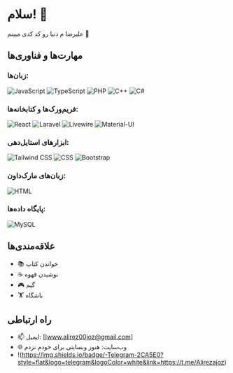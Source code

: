 # سلام! 👋
علیرضا م دنیا رو کد کدی میینم  🎉

## مهارت‌ها و فناوری‌ها
### زبان‌ها:
 ![JavaScript](https://img.shields.io/badge/-JavaScript-F7DF1E?style=flat&logo=javascript&logoColor=black) 
  ![TypeScript](https://img.shields.io/badge/-TypeScript-3178C6?style=flat&logo=typescript&logoColor=white) 
  ![PHP](https://img.shields.io/badge/-PHP-777BB4?style=flat&logo=php&logoColor=white) 
  ![C++](https://img.shields.io/badge/-C++-00599C?style=flat&logo=c%2B%2B&logoColor=white) 
  ![C#](https://img.shields.io/badge/-C%23-880E4F?style=flat&logo=c-sharp&logoColor=white)
 ### فریم‌ورک‌ها و کتابخانه‌ها: 
  ![React](https://img.shields.io/badge/-React-61DAFB?style=flat&logo=react&logoColor=black) 
  ![Laravel](https://img.shields.io/badge/-Laravel-FF2D20?style=flat&logo=laravel&logoColor=white) 
  ![Livewire](https://img.shields.io/badge/-Livewire-FF69B4?style=flat&logo=livewire&logoColor=white)
  ![Material-UI](https://img.shields.io/badge/-Material--UI-0081CB?style=flat&logo=material-ui&logoColor=white)

### ابزارهای استایل‌دهی: 
  ![Tailwind CSS](https://img.shields.io/badge/-Tailwind%20CSS-38B2AC?style=flat&logo=tailwind-css&logoColor=white) 
  ![CSS](https://img.shields.io/badge/-CSS-1572B6?style=flat&logo=css3&logoColor=white)
  ![Bootstrap](https://img.shields.io/badge/-Bootstrap-7952B3?style=flat&logo=bootstrap&logoColor=white)
### زبان‌های مارک‌داون: 
  ![HTML](https://img.shields.io/badge/-HTML-E34F26?style=flat&logo=html5&logoColor=white)
### پایگاه داده‌ها:
  ![MySQL](https://img.shields.io/badge/-MySQL-4479A1?style=flat&logo=mysql&logoColor=white)


## علاقه‌مندی‌ها

- 📚 خواندن کتاب
- ☕ نوشیدن قهوه
- 🎮 گیم
- 🏋️ باشگاه

## راه ارتباطی

- 📫 ایمیل: [اwww.alirez00joz@gmail.com]
- 🌐 وب‌سایت: هنوز وبسایتی برای خودم نزدم
-  !(https://img.shields.io/badge/-Telegram-2CA5E0?style=flat&logo=telegram&logoColor=white&link=https://t.me/Alirezajoz)
